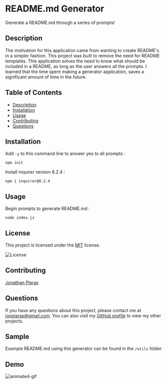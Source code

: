 
  # README.md Generator

  Generate a README.md through a series of prompts!

  ## Description

  The motivation for this application came from wanting to create README's in a simpler fashion. This project was built to remove the need for README templates. This application solves the need to know what should be included in a README, as long as the user answers all the prompts. I learned that the time spent making a generator application, saves a significant amount of time in the future.

  ## Table of Contents
  
  * [Description](#Description)
  * [Installation](#Installation)
  * [Usage](#Usage)
  * [Contributing](#Contributing)
  * [Questions](#Questions)
  
  ## Installation 
  Add `-y` to this command line to answer yes to all prompts :
  ```
  npm init
  ``` 
  Install inquirer version 8.2.4 :
  ```
  npm i inquirer@8.2.4 
  ```
  

  ## Usage
  Begin prompts to generate README.md :
  ```
  node index.js 
  ```
  ## License

  This project is licensed under the [MIT](https://choosealicense.com/licenses/mit/) license.

  ![License](https://img.shields.io/badge/license-MIT-green)

  ## Contributing

  [Jonathan Plaras](https://github.com/pljon)

  ## Questions

  If you have any questions about this project, please contact me at jonplaras@gmail.com. You can also visit my [GitHub profile](https://github.com/pljon) to view my other projects.

  ## Sample 

  Example README.md using this generator can be found in the `/utils` folder

  ## Demo

  ![animated-gif](./utils/readme-generator.gif)